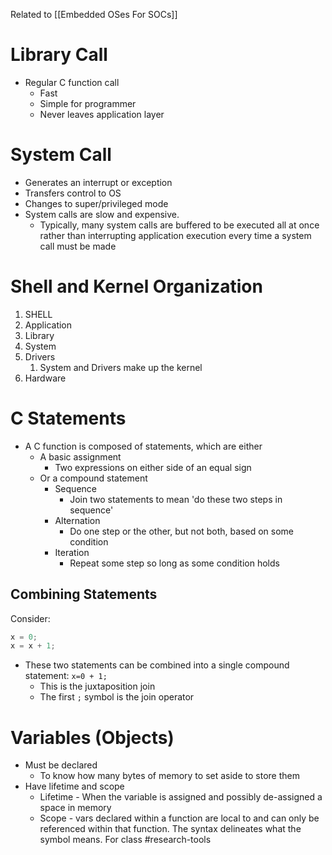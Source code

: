 Related to [[Embedded OSes For SOCs]]
# Library Call
- Regular C function call
	- Fast
	- Simple for programmer
	- Never leaves application layer
# System Call
- Generates an interrupt or exception
- Transfers control to OS
- Changes to super/privileged mode
- System calls are slow and expensive. 
	- Typically, many system calls are buffered to be executed all at once rather than interrupting application execution every time a system call must be made
# Shell and Kernel Organization
1. SHELL
2. Application
3. Library
4. System
5. Drivers
	1. System and Drivers make up the kernel
6. Hardware

# C Statements
-  A C function is composed of statements, which are either
	- A basic assignment
		- Two expressions on either side of an equal sign
	- Or a compound statement
		- Sequence 
			- Join two statements to mean 'do these two steps in sequence'
		- Alternation
			- Do one step or the other, but not both, based on some condition
		- Iteration
			- Repeat some step so long as some condition holds
## Combining Statements
Consider:
```c
x = 0;
x = x + 1;
```
- These two statements can be combined into a single compound statement: `x=0 + 1;`
	- This is the juxtaposition join
	- The first `;` symbol is the join operator
# Variables (Objects)
- Must be declared
	- To know how many bytes of memory to set aside to store them
- Have lifetime and scope
	- Lifetime - When the variable is assigned and possibly de-assigned a space in memory
	- Scope - vars declared within a function are local to and can only be referenced within that function. The syntax delineates what the symbol means.
For class #research-tools

